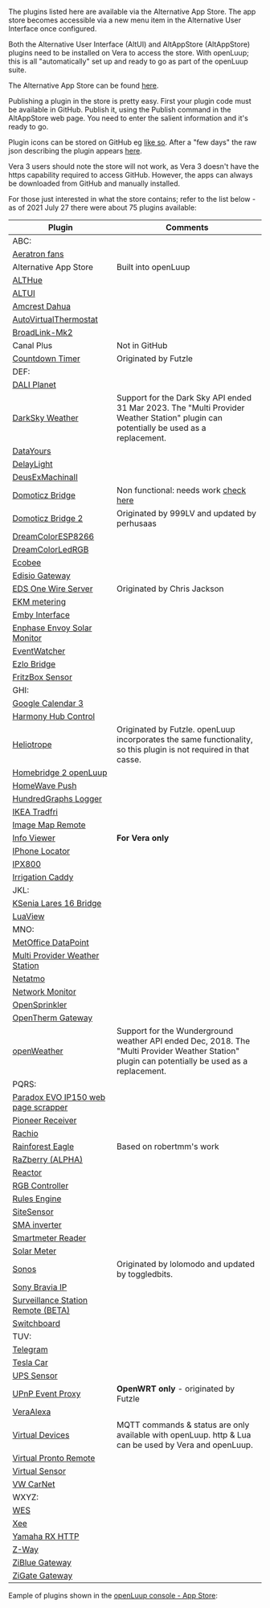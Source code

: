 The plugins listed here are available via the Alternative App Store. The app store becomes accessible via a new menu item in the Alternative User Interface once configured.

Both the Alternative User Interface (AltUI) and AltAppStore (AltAppStore) plugins need to be installed on Vera to access the store. With openLuup; this is all "automatically" set up and ready to go as part of the openLuup suite.

The Alternative App Store can be found [here](https://github.com/akbooer/AltAppStore).

Publishing a plugin in the store is pretty easy. First your plugin code must be available in GitHub. Publish it, using the Publish command in the AltAppStore web page. You need to enter the salient information and it's ready to go.

Plugin icons can be stored on GitHub eg [like so](https://github.com/a-lurker/a-lurker.github.io/tree/master/icons). After a "few days" the raw json describing the plugin appears [here](https://raw.githubusercontent.com/akbooer/AltAppStore/data/J_AltAppStore.json).

Vera 3 users should note the store will not work, as Vera 3 doesn't have the https capability required to access GitHub. However, the apps can always be downloaded from GitHub and manually installed.

For those just interested in what the store contains; refer to the list below - as of 2021 July 27 there were about 75 plugins available:

|Plugin|Comments|
|---|---|
|ABC:||
|[Aeratron fans](https://github.com/a-lurker/Vera-Plugin-Aeratron)||
|Alternative App Store|Built into openLuup|
|[ALTHue](https://github.com/amg0/ALTHue)||
|[ALTUI](https://github.com/amg0/ALTUI)||
|[Amcrest Dahua](https://github.com/rafale77/Amcrest-Dahua-Openluup)||
|[AutoVirtualThermostat](https://github.com/toggledbits/AutoVirtualThermostat)||
|[BroadLink-Mk2](https://github.com/a-lurker/Vera-Plugin-BroadLink-Mk2)||
|Canal Plus|Not in GitHub|
|[Countdown Timer](https://github.com/rafale77/MiOS-CountdownTimer)|Originated by Futzle|
|DEF:||
|[DALI Planet](https://github.com/a-lurker/Vera-Plugin-DALI-Planet)||
|[DarkSky Weather](https://github.com/reneboer/DarkSkyWeather)|Support for the Dark Sky API ended 31 Mar 2023. The "Multi Provider Weather Station" plugin can potentially be used as a replacement.|
|[DataYours](https://github.com/akbooer/DataYours)||
|[DelayLight](https://github.com/toggledbits/DelayLight)||
|[DeusExMachinaII](https://github.com/toggledbits/DeusExMachina)||
|[Domoticz Bridge](https://github.com/999LV/DomoticzBridge)|Non functional: needs work [check here](https://smarthome.community/topic/301/domoticz-bridge)|
|[Domoticz Bridge 2](https://github.com/perhusaas/DomoticzBridge)|Originated by 999LV and updated by perhusaas|
|[DreamColorESP8266](https://github.com/GreatGazoe/DreamColorESPVeraPlugIn)||
|[DreamColorLedRGB](https://github.com/GreatGazoe/DreamColorLEDRGB)||
|[Ecobee](https://github.com/rafale77/vera-ecobee)||
|[Edisio Gateway](https://github.com/vosmont/Vera-Plugin-EdisioGateway)||
|[EDS One Wire Server](https://github.com/a-lurker/Vera-Plugin-EDS-One-Wire-Server)|Originated by Chris Jackson|
|[EKM metering](https://github.com/a-lurker/Vera-Plugin-EKM-metering)||
|[Emby Interface](https://github.com/toggledbits/Emby)||
|[Enphase Envoy Solar Monitor](https://github.com/reneboer/Vera-Enphase-Envoy)||
|[EventWatcher](https://github.com/akbooer/EventWatcher)||
|[Ezlo Bridge](https://github.com/reneboer/EzloBridge)||
|[FritzBox Sensor](https://github.com/reneboer/vera-FritzBoxSensor)||
|GHI:||
|[Google Calendar 3](https://github.com/stuartofmt/GCal3)||
|[Harmony Hub Control](https://github.com/reneboer/vera-Harmony-Hub)||
|[Heliotrope](https://github.com/a-lurker/Vera-Plugin-Heliotrope)|Originated by Futzle. openLuup incorporates the same functionality, so this plugin is not required in that casse.|
|[Homebridge 2 openLuup](https://github.com/ronluna/homebridge2openluup)||
|[HomeWave Push](https://github.com/intveltr/HomeWavePush)||
|[HundredGraphs Logger](https://github.com/ipstas/ipstas-vera-hundredgraphs)||
|[IKEA Tradfri](https://github.com/vwout/vera-tradfri)||
|[Image Map Remote](https://github.com/a-lurker/Vera-Plugin-Image-Map-Remote)||
|[Info Viewer](Vera-Plugin-Info-Viewer)|**For Vera only**|
|[IPhone Locator](https://github.com/amg0/IPhoneLocator)||
|[IPX800](https://github.com/amg0/IPX800)||
|[Irrigation Caddy](https://github.com/a-lurker/Vera-Plugin-Irrigation-Caddy)||
|JKL:||
|[KSenia Lares 16 Bridge](https://github.com/amg0/Ksenia)||
|[LuaView](https://github.com/toggledbits/LuaView)||
|MNO:||
|[MetOffice DataPoint](https://github.com/akbooer/MetOffice_DataPoint)||
|[Multi Provider Weather Station](https://github.com/reneboer/MultiStationWeather)||
|[Netatmo](https://github.com/akbooer/Netatmo)||
|[Network Monitor](https://github.com/amg0/NetMonitor)||
|[OpenSprinkler](https://github.com/dbochicchio/vera-OpenSprinkler)||
|[OpenTherm Gateway](https://github.com/reneboer/vera-OpenThermGateway)||
|[openWeather](https://github.com/999LV/openWeather-plugin-for-openLuup)|Support for the Wunderground weather API ended Dec, 2018. The "Multi Provider Weather Station" plugin can potentially be used as a replacement.|
|PQRS:||
|[Paradox EVO IP150 web page scrapper](https://github.com/a-lurker/Vera-Plugin-Paradox-IP150-wps)||
|[Pioneer Receiver](https://github.com/rafale77/vera-pioneer)||
|[Rachio](https://github.com/toggledbits/RachioService)||
|[Rainforest Eagle](https://github.com/jswim788/rainforest-eagle-vera)|Based on robertmm's work|
|[RaZberry (ALPHA)](https://github.com/amg0/razberry-altui)||
|[Reactor](https://github.com/toggledbits/Reactor)||
|[RGB Controller](https://github.com/vosmont/Vera-Plugin-RGBController)||
|[Rules Engine](https://github.com/vosmont/Vera-Plugin-RulesEngine)||
|[SiteSensor](https://github.com/toggledbits/SiteSensor)||
|[SMA inverter](https://github.com/a-lurker/Vera-Plugin-SMA-inverter)||
|[Smartmeter Reader](https://github.com/reneboer/Vera-Dutch-Smartmeter)||
|[Solar Meter](https://github.com/reneboer/vera-SolarMeter)||
|[Sonos](https://github.com/toggledbits/Sonos-Vera)|Originated by lolomodo and updated by toggledbits.|
|[Sony Bravia IP](https://github.com/a-lurker/Vera-Plugin-Sony-Bravia-IP)||
|[Surveillance Station Remote (BETA)](https://github.com/vosmont/Vera-Plugin-SurveillanceStationRemote)||
|[Switchboard](https://github.com/toggledbits/Switchboard-Vera)||
|TUV:||
|[Telegram](https://github.com/dbochicchio/vera-Telegram)||
|[Tesla Car](https://github.com/reneboer/vera-TeslaCar)||
|[UPS Sensor](https://github.com/reneboer/vera-UPSSensor)||
|[UPnP Event Proxy](https://github.com/a-lurker/Vera-Plugin-UPnP-Event-Proxy)|**OpenWRT only** - originated by Futzle|
|[VeraAlexa](https://github.com/dbochicchio/VeraAlexa)||
|[Virtual Devices](https://github.com/dbochicchio/vera-VirtualDevices)|MQTT commands & status are only available with openLuup. http & Lua can be used by Vera and openLuup.|
|[Virtual Pronto Remote](https://github.com/a-lurker/Vera-Plugin-Virtual-Pronto-Remote)||
|[Virtual Sensor](https://github.com/toggledbits/VirtualSensor)||
|[VW CarNet](https://github.com/reneboer/openLuup-CarNet)||
|WXYZ:||
|[WES](https://github.com/amg0/WES)||
|[Xee](https://github.com/vosmont/Vera-Plugin-Xee)||
|[Yamaha RX HTTP](https://github.com/a-lurker/Vera-Plugin-Yamaha-RX-HTTP)||
|[Z-Way](https://github.com/akbooer/Z-Way)||
|[ZiBlue Gateway](https://github.com/vosmont/Vera-Plugin-ZiBlueGateway)||
|[ZiGate Gateway](https://github.com/vosmont/Vera-Plugin-ZiGateGateway)

Eample of plugins shown in the [openLuup console - App Store](https://smarthome.community/assets/uploads/files/1604754181183-screenshot_2020-11-07-openluup-resized.png):
